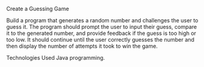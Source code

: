 Create a Guessing Game

Build a program that generates a random number and challenges the user to guess it. The program should prompt the user to input their guess, compare it to the generated number, 
and provide feedback if the guess is too high or too low. It should continue until the user correctly guesses the number and then display the number of attempts it took to win the game.

Technologies Used Java programming.
